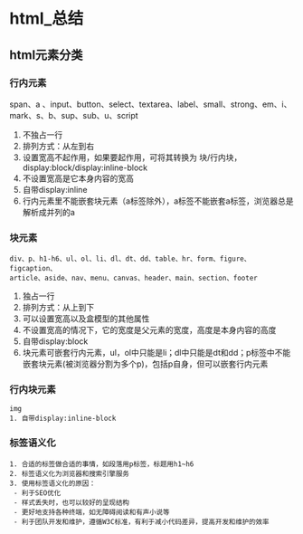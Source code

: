# html_总结

## html元素分类
### 行内元素
   span、a 、input、button、select、textarea、label、small、strong、em、i、mark、s、b、sup、sub、u、script
   1. 不独占一行
   2. 排列方式：从左到右
   3. 设置宽高不起作用，如果要起作用，可将其转换为 块/行内块，display:block/display:inline-block
   4. 不设置宽高是它本身内容的宽高
   5. 自带display:inline
   6. 行内元素里不能嵌套块元素（a标签除外），a标签不能嵌套a标签，浏览器总是解析成并列的a

### 块元素
    div、p、h1-h6、ul、ol、li、dl、dt、dd、table、hr、form、figure、figcaption、
    article、aside、nav、menu、canvas、header、main、section、footer

   1. 独占一行
   2. 排列方式：从上到下
   3. 可以设置宽高以及盒模型的其他属性
   4. 不设置宽高的情况下，它的宽度是父元素的宽度，高度是本身内容的高度
   5. 自带display:block
   6. 块元素可嵌套行内元素，ul，ol中只能是li；dl中只能是dt和dd；p标签中不能嵌套块元素(被浏览器分割为多个p)，包括p自身，但可以嵌套行内元素

### 行内块元素
    img 
    1. 自带display:inline-block

### 标签语义化
    1. 合适的标签做合适的事情，如段落用p标签，标题用h1~h6
    2. 标签语义化为浏览器和搜索引擎服务
    3. 使用标签语义化的原因：
     - 利于SEO优化
     - 样式丢失时，也可以较好的呈现结构
     - 更好地支持各种终端，如无障碍阅读和有声小说等
     - 利于团队开发和维护，遵循W3C标准，有利于减小代码差异，提高开发和维护的效率
 